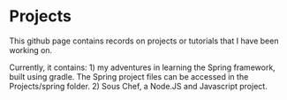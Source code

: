 # Projects

This github page contains records on projects or tutorials that I have been working on.

Currently, it contains:
    1) my adventures in learning the Spring framework, built using gradle.
       The Spring project files can be accessed in the Projects/spring folder.
    2) Sous Chef, a Node.JS and Javascript project.

